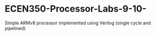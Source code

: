 # ECEN350-Processor-Labs-9-10-
Simple ARMv8 processor implemented using Verilog (single cycle and pipelined)
